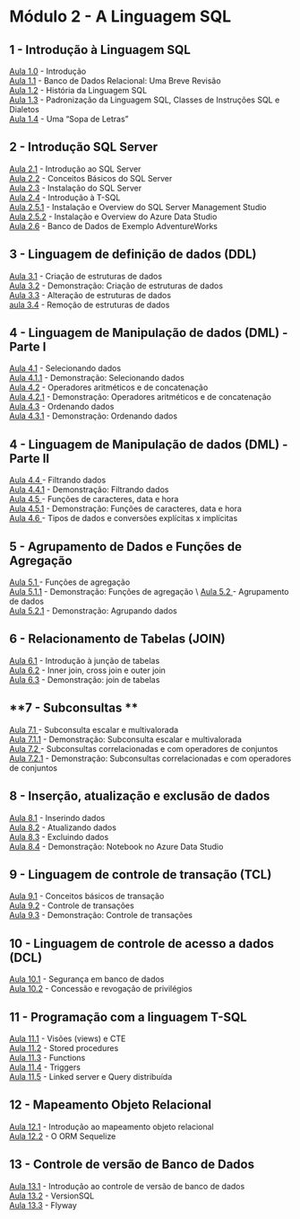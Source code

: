 # **Módulo 2 - A Linguagem SQL**

## **1 - Introdução à Linguagem SQL** 
[Aula 1.0](https://www.youtube.com/watch?v=HXrZEYZu0Xs) - Introdução \
[Aula 1.1](https://www.youtube.com/watch?v=f63yGpo6vL4) - Banco de Dados Relacional: Uma Breve Revisão \
[Aula 1.2](https://www.youtube.com/watch?v=TT_n5qabI9g) - História da Linguagem SQL \
[Aula 1.3](https://www.youtube.com/watch?v=tCIA1IP4cZ0) - Padronização da Linguagem SQL, Classes de Instruções SQL e Dialetos \
[Aula 1.4](https://www.youtube.com/watch?v=IA_kDI-Qm08) - Uma “Sopa de Letras”


## **2 - Introdução SQL Server**
[Aula 2.1](https://www.youtube.com/watch?v=rOQ9R5mJMOQ) - Introdução ao SQL Server\
[Aula 2.2](https://www.youtube.com/watch?v=Yvvmo3BvL48) - Conceitos Básicos do SQL Server\
[Aula 2.3](https://www.youtube.com/watch?v=Kk8M7XmSLWg) - Instalação do SQL Server\
[Aula 2.4](https://www.youtube.com/watch?v=RWilfTUQaSc) - Introdução à T-SQL\
[Aula 2.5.1](https://www.youtube.com/watch?v=epjHSrsFGac) - Instalação e Overview do SQL Server Management Studio\
[Aula 2.5.2](https://www.youtube.com/watch?v=dFksd0PnwHM) - Instalação e Overview do Azure Data Studio\
[Aula 2.6](https://www.youtube.com/watch?v=DynKC90jCO4) - Banco de Dados de Exemplo AdventureWorks


## **3 - Linguagem de definição de dados (DDL)** 
[Aula 3.1](https://www.youtube.com/watch?v=LzUbnkvQa0M) - Criação de estruturas de dados \
[Aula 3.2](https://www.youtube.com/watch?v=OhGslSAV4As) - Demonstração: Criação de estruturas de dados \
[Aula 3.3](https://www.youtube.com/watch?v=Pss6sVF-JMA) - Alteração de estruturas de dados \
[aula 3.4](https://www.youtube.com/watch?v=FURzCbwe3go) - Remoção de estruturas de dados


## **4 - Linguagem de Manipulação de dados (DML) - Parte I**
[Aula 4.1](https://www.youtube.com/watch?v=94UFWTu3UFQ) - Selecionando dados \
[Aula 4.1.1](https://www.youtube.com/watch?v=-sn4PBX1wSw) - Demonstração: Selecionando dados \
[Aula 4.2](https://www.youtube.com/watch?v=5ZKKcNbvvwU) - Operadores aritméticos e de concatenação \
[Aula 4.2.1](https://www.youtube.com/watch?v=IhlW1_og_yg) - Demonstração: Operadores aritméticos e de concatenação \
[Aula 4.3](https://www.youtube.com/watch?v=wTRyWzhxlXs) - Ordenando dados \
[Aula 4.3.1](https://www.youtube.com/watch?v=HI28k65ipLg) - Demonstração: Ordenando dados

## **4 - Linguagem de Manipulação de dados (DML) - Parte II**
[Aula 4.4   ](https://www.youtube.com/watch?v=DtUZyc5MhLc) - Filtrando dados \
[Aula 4.4.1](https://www.youtube.com/watch?v=uQxxCzBVuNw) - Demonstração: Filtrando dados \
[Aula 4.5   ](https://www.youtube.com/watch?v=QGS2IU9tp0c) - Funções de caracteres, data e hora \
[Aula 4.5.1](https://www.youtube.com/watch?v=Lqd0BXcKrw8) - Demonstração: Funções de caracteres, data e hora \
[Aula 4.6   ](https://www.youtube.com/watch?v=hzx5kSVCKoA) - Tipos de dados e conversões explícitas x implícitas


## **5 - Agrupamento de Dados e Funções de Agregação** 
[Aula 5.1   ](https://www.youtube.com/watch?v=OLBXUhDJoDg) - Funções de agregação \
[Aula 5.1.1](https://www.youtube.com/watch?v=-1kHeWcAQ4w) - Demonstração: Funções de agregação \ 
[Aula 5.2   ](https://www.youtube.com/watch?v=Tcw093Vlv7E) - Agrupamento de dados \
[Aula 5.2.1](https://www.youtube.com/watch?v=dLlCJWt0PTI) - Demonstração: Agrupando dados


## **6 - Relacionamento de Tabelas (JOIN)**
[Aula 6.1](https://www.youtube.com/watch?v=bA0SR2XAza4) - Introdução à junção de tabelas \
[Aula 6.2](https://www.youtube.com/watch?v=CfjbPhA4lBI) - Inner join, cross join e outer join \
[Aula 6.3](https://www.youtube.com/watch?v=fcJb-zLvlmk) - Demonstração: join de tabelas


## **7 - Subconsultas **
[Aula 7.1   ](https://www.youtube.com/watch?v=1gSXI2aC1pk)- Subconsulta escalar e multivalorada \
[Aula 7.1.1](https://www.youtube.com/watch?v=IMQ31ULXKQI) - Demonstração: Subconsulta escalar e multivalorada \
[Aula 7.2   ](https://www.youtube.com/watch?v=JdUz7Hy4erU) - Subconsultas correlacionadas e com operadores de conjuntos  \
[Aula 7.2.1](https://www.youtube.com/watch?v=s9SDdZhERNM) - Demonstração: Subconsultas correlacionadas e com operadores de conjuntos  


## **8 - Inserção, atualização e exclusão de dados** 
[Aula 8.1](https://www.youtube.com/watch?v=YeTng9t9Ams) - Inserindo dados \
[Aula 8.2](https://www.youtube.com/watch?v=skBz3TS6h24) - Atualizando dados \
[Aula 8.3](https://www.youtube.com/watch?v=OynBiAOqKVU) - Excluindo dados \
[Aula 8.4](https://www.youtube.com/watch?v=ug6K8hjcC3o) - Demonstração: Notebook no Azure Data Studio


## **9 - Linguagem de controle de transação (TCL)** 
[Aula 9.1](https://www.youtube.com/watch?v=6XUtq4dlOPc) - Conceitos básicos de transação \
[Aula 9.2](https://www.youtube.com/watch?v=DbLnA-k8HV8) - Controle de transações \
[Aula 9.3](https://www.youtube.com/watch?v=FiaGKX0WDoE) - Demonstração: Controle de transações


## **10 - Linguagem de controle de acesso a dados (DCL)**
[Aula 10.1](https://www.youtube.com/watch?v=tgOvXUunHDQ) - Segurança em banco de dados \
[Aula 10.2](https://www.youtube.com/watch?v=frxMp_eTqpw) - Concessão e revogação de privilégios 


## **11 - Programação com a linguagem T-SQL** 
[Aula 11.1](https://www.youtube.com/watch?v=9qGLL1azseE) - Visões (views) e CTE \
[Aula 11.2](https://www.youtube.com/watch?v=TTah-V0Ba6A) - Stored procedures \
[Aula 11.3](https://www.youtube.com/watch?v=Qu8V4ZRil2o) - Functions \
[Aula 11.4](https://www.youtube.com/watch?v=EryGYE06E6E) - Triggers \
[Aula 11.5](https://www.youtube.com/watch?v=tORlb_r5cTg) - Linked server e Query distribuída


## **12 - Mapeamento Objeto Relacional** 
[Aula 12.1](https://www.youtube.com/watch?v=xaaJXqFMKHU) - Introdução ao mapeamento objeto relacional \
[Aula 12.2](https://www.youtube.com/watch?v=N0Oqz0oOWEc) - O ORM Sequelize


## **13 - Controle de versão de Banco de Dados** 
[Aula 13.1](https://www.youtube.com/watch?v=oTbMX9khmek) - Introdução ao controle de versão de banco de dados \
[Aula 13.2](https://www.youtube.com/watch?v=R3wggpo0Nw0) - VersionSQL \
[Aula 13.3](https://www.youtube.com/watch?v=owIVnnprxHY) -  Flyway
